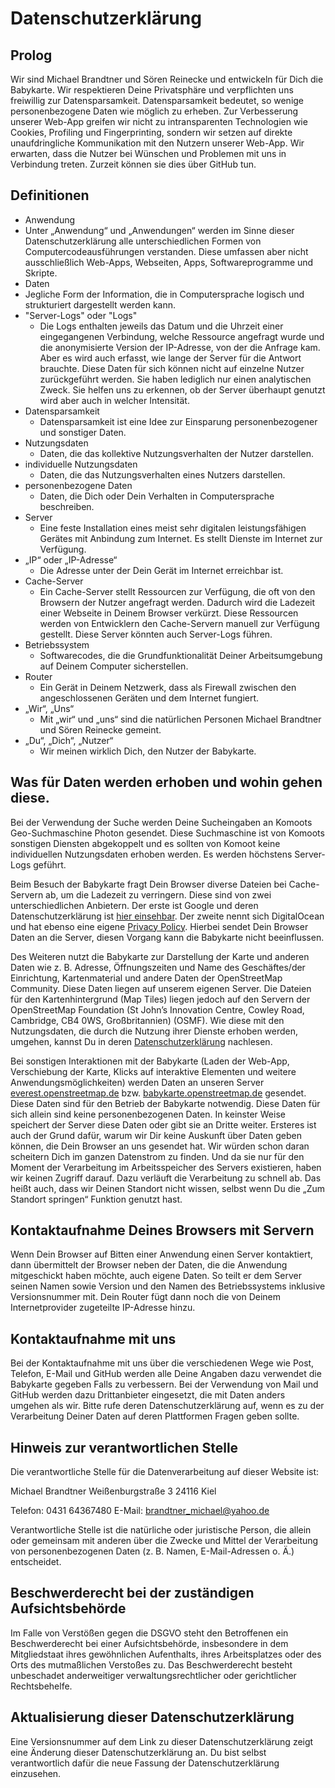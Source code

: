 # Datenschutzerklärung

## Prolog

Wir sind Michael Brandtner und Sören Reinecke und entwickeln für Dich die Babykarte. Wir respektieren Deine Privatsphäre und verpflichten uns freiwillig zur Datensparsamkeit. Datensparsamkeit bedeutet, so wenige personenbezogene Daten wie möglich zu erheben. Zur Verbesserung unserer Web-App greifen wir nicht zu intransparenten Technologien wie Cookies, Profiling und Fingerprinting, sondern wir setzen auf direkte unaufdringliche Kommunikation mit den Nutzern unserer Web-App. Wir erwarten, dass die Nutzer bei Wünschen und Problemen mit uns in Verbindung treten. Zurzeit können sie dies über GitHub tun.

## Definitionen

- Anwendung
- Unter „Anwendung“ und „Anwendungen“ werden im Sinne dieser Datenschutzerklärung alle unterschiedlichen Formen von Computercodeausführungen verstanden. Diese umfassen aber nicht ausschließlich Web-Apps, Webseiten, Apps, Softwareprogramme und Skripte.
- Daten
- Jegliche Form der Information, die in Computersprache logisch und strukturiert dargestellt werden kann.
- "Server-Logs" oder "Logs"
  - Die Logs enthalten jeweils das Datum und die Uhrzeit einer eingegangenen Verbindung, welche Ressource angefragt wurde und die anonymisierte Version der IP-Adresse, von der die Anfrage kam. Aber es wird auch erfasst, wie lange der Server für die Antwort brauchte. Diese Daten für sich können nicht auf einzelne Nutzer zurückgeführt werden. Sie haben lediglich nur einen analytischen Zweck. Sie helfen uns zu erkennen, ob der Server überhaupt genutzt wird aber auch in welcher Intensität.
- Datensparsamkeit
  - Datensparsamkeit ist eine Idee zur Einsparung personenbezogener und sonstiger Daten.
- Nutzungsdaten
  - Daten, die das kollektive Nutzungsverhalten der Nutzer darstellen.
- individuelle Nutzungsdaten
  - Daten, die das Nutzungsverhalten eines Nutzers darstellen.
- personenbezogene Daten
  - Daten, die Dich oder Dein Verhalten in Computersprache beschreiben.
- Server
  - Eine feste Installation eines meist sehr digitalen leistungsfähigen Gerätes mit Anbindung zum Internet. Es stellt Dienste im Internet zur Verfügung.
- „IP“ oder „IP-Adresse“
  - Die Adresse unter der Dein Gerät im Internet erreichbar ist.
- Cache-Server
  - Ein Cache-Server stellt Ressourcen zur Verfügung, die oft von den Browsern der
    Nutzer angefragt werden. Dadurch wird die Ladezeit einer Webseite in
    Deinem Browser verkürzt. Diese Ressourcen werden von Entwicklern den Cache-Servern manuell zur Verfügung gestellt. Diese Server könnten auch Server-Logs führen.
- Betriebssystem
  - Softwarecodes, die die Grundfunktionalität Deiner Arbeitsumgebung auf Deinem Computer sicherstellen.
- Router
  - Ein Gerät in Deinem Netzwerk, dass als Firewall zwischen den angeschlossenen Geräten und dem Internet fungiert.
- „Wir“, „Uns“
  - Mit „wir“ und „uns“ sind die natürlichen Personen Michael Brandtner und Sören Reinecke gemeint.
- „Du“, „Dich“, „Nutzer“
  - Wir meinen wirklich Dich, den Nutzer der Babykarte.

## Was für Daten werden erhoben und wohin gehen diese.

Bei der Verwendung der Suche werden Deine Sucheingaben an Komoots Geo-Suchmaschine Photon gesendet. Diese Suchmaschine ist von Komoots sonstigen Diensten abgekoppelt und es sollten von Komoot keine individuellen Nutzungsdaten erhoben werden. Es werden höchstens Server-Logs geführt.

Beim Besuch der Babykarte fragt Dein Browser diverse Dateien bei Cache-Servern ab, um die Ladezeit zu verringern. Diese sind von zwei unterschiedlichen Anbietern. Der erste ist Google und deren Datenschutzerklärung ist [hier einsehbar](https://policies.google.com/privacy#infocollect). Der zweite nennt sich DigitalOcean und hat ebenso eine eigene [Privacy Policy](https://www.digitalocean.com/legal/privacy-policy/). Hierbei sendet Dein Browser Daten an die Server, diesen Vorgang kann die Babykarte nicht beeinflussen.

Des Weiteren nutzt die Babykarte zur Darstellung der Karte und anderen Daten wie z.&nbsp;B. Adresse, Öffnungszeiten und Name des Geschäftes/der Einrichtung, Kartenmaterial und andere Daten der OpenStreetMap Community. Diese Daten liegen auf unserem eigenen Server. Die Dateien für den Kartenhintergrund (Map Tiles) liegen jedoch auf den Servern der OpenStreetMap Foundation (St John’s Innovation Centre, Cowley Road, Cambridge, CB4 0WS, Großbritannien) (OSMF). Wie diese mit den Nutzungsdaten, die durch die Nutzung ihrer Dienste erhoben werden, umgehen, kannst Du in deren [Datenschutzerklärung](https://wiki.osmfoundation.org/wiki/Privacy_Policy) nachlesen.

Bei sonstigen Interaktionen mit der Babykarte (Laden der Web-App, Verschiebung der Karte, Klicks auf interaktive Elementen und weitere Anwendungsmöglichkeiten) werden Daten an unseren Server [everest.openstreetmap.de](https://everest.openstreetmap.de) bzw. [babykarte.openstreetmap.de](https://babykarte.openstreetmap.de) gesendet. Diese Daten sind für den Betrieb der Babykarte notwendig. Diese Daten für sich allein sind keine personenbezogenen Daten. In keinster Weise speichert der Server diese Daten oder gibt sie an Dritte weiter. Ersteres ist auch der Grund dafür, warum wir Dir keine Auskunft über Daten geben können, die Dein Browser an uns gesendet hat. Wir würden schon daran scheitern Dich im ganzen Datenstrom zu finden. Und da sie nur für den Moment der Verarbeitung im Arbeitsspeicher des Servers existieren, haben wir keinen Zugriff darauf. Dazu verläuft die Verarbeitung zu schnell ab. Das heißt auch, dass wir Deinen Standort nicht wissen, selbst wenn Du die „Zum Standort springen“ Funktion genutzt hast.

## Kontaktaufnahme Deines Browsers mit Servern

Wenn Dein Browser auf Bitten einer Anwendung einen Server kontaktiert, dann übermittelt der Browser neben der Daten, die die Anwendung mitgeschickt haben möchte, auch eigene Daten. So teilt er dem Server seinen Namen sowie Version und den Namen des Betriebssystems inklusive Versionsnummer mit. Dein Router fügt dann noch die von Deinem Internetprovider zugeteilte IP-Adresse hinzu.

## Kontaktaufnahme mit uns

Bei der Kontaktaufnahme mit uns über die verschiedenen Wege wie Post, Telefon, E-Mail und GitHub werden alle Deine Angaben dazu verwendet die Babykarte gegeben Falls zu verbessern. Bei der Verwendung von Mail und GitHub werden dazu Drittanbieter eingesetzt, die mit Daten anders umgehen als wir. Bitte rufe deren Datenschutzerklärung auf, wenn es zu der Verarbeitung Deiner Daten auf deren Plattformen Fragen geben sollte.

## Hinweis zur verantwortlichen Stelle

Die verantwortliche Stelle für die Datenverarbeitung auf dieser Website ist:

Michael Brandtner
Weißenburgstraße 3
24116 Kiel

Telefon: 0431 64367480
E-Mail: [brandtner_michael@yahoo.de](mailto:brandtner_michael@yahoo.de)

Verantwortliche Stelle ist die natürliche oder juristische Person,
die allein oder gemeinsam mit anderen über die Zwecke und Mittel der
Verarbeitung von personenbezogenen Daten (z. B. Namen, E-Mail-Adressen o.&nbsp;Ä.) entscheidet.

## Beschwerderecht bei der zuständigen Aufsichtsbehörde

Im Falle von Verstößen gegen die DSGVO steht den Betroffenen ein
Beschwerderecht bei einer Aufsichtsbehörde, insbesondere in dem
Mitgliedstaat ihres gewöhnlichen Aufenthalts, ihres Arbeitsplatzes oder
des Orts des mutmaßlichen Verstoßes zu. Das Beschwerderecht besteht
unbeschadet anderweitiger verwaltungsrechtlicher oder gerichtlicher
Rechtsbehelfe.

## Aktualisierung dieser Datenschutzerklärung

Eine Versionsnummer auf dem Link zu dieser Datenschutzerklärung
zeigt eine Änderung dieser Datenschutzerklärung an. Du bist selbst
verantwortlich dafür die neue Fassung der Datenschutzerklärung einzusehen.